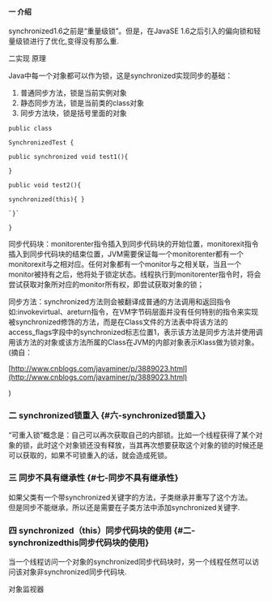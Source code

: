 #### 一 介绍

synchronized1.6之前是“重量级锁”。但是，在JavaSE 1.6之后引入的偏向锁和轻量级锁进行了优化,变得没有那么重.

二实现 原理

Java中每一个对象都可以作为锁，这是synchronized实现同步的基础：

1. 普通同步方法，锁是当前实例对象
2. 静态同步方法，锁是当前类的class对象
3. 同步方法块，锁是括号里面的对象

`public class`

`SynchronizedTest {`

`public synchronized void test1(){`

`}`

`public void test2(){`

 `synchronized(this){ }`

    `}`

`}`

同步代码块：monitorenter指令插入到同步代码块的开始位置，monitorexit指令插入到同步代码块的结束位置，JVM需要保证每一个monitorenter都有一个monitorexit与之相对应。任何对象都有一个monitor与之相关联，当且一个monitor被持有之后，他将处于锁定状态。线程执行到monitorenter指令时，将会尝试获取对象所对应的monitor所有权，即尝试获取对象的锁；

  


同步方法：synchronized方法则会被翻译成普通的方法调用和返回指令如:invokevirtual、areturn指令，在VM字节码层面并没有任何特别的指令来实现被synchronized修饰的方法，而是在Class文件的方法表中将该方法的access\_flags字段中的synchronized标志位置1，表示该方法是同步方法并使用调用该方法的对象或该方法所属的Class在JVM的内部对象表示Klass做为锁对象。\(摘自：

[http://www.cnblogs.com/javaminer/p/3889023.html](http://www.cnblogs.com/javaminer/p/3889023.html)

\)  


### 二 synchronized锁重入 {#六-synchronized锁重入}

“可重入锁”概念是：自己可以再次获取自己的内部锁。比如一个线程获得了某个对象的锁，此时这个对象锁还没有释放，当其再次想要获取这个对象的锁的时候还是可以获取的，如果不可锁重入的话，就会造成死锁。

### 三 同步不具有继承性 {#七-同步不具有继承性}

如果父类有一个带synchronized关键字的方法，子类继承并重写了这个方法。  
但是同步不能继承，所以还是需要在子类方法中添加synchronized关键字.

### 四 synchronized（this）同步代码块的使用 {#二-synchronizedthis同步代码块的使用}

当一个线程访问一个对象的synchronized同步代码块时，另一个线程任然可以访问该对象非synchronized同步代码块.

对象监视器  






